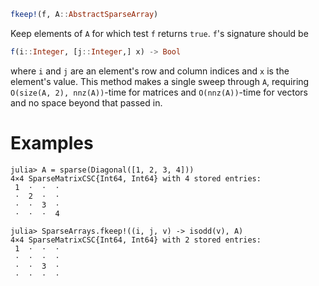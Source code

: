 ```julia
fkeep!(f, A::AbstractSparseArray)
```

Keep elements of `A` for which test `f` returns `true`. `f`'s signature should be

```julia
f(i::Integer, [j::Integer,] x) -> Bool
```

where `i` and `j` are an element's row and column indices and `x` is the element's value. This method makes a single sweep through `A`, requiring `O(size(A, 2), nnz(A))`-time for matrices and `O(nnz(A))`-time for vectors and no space beyond that passed in.

# Examples

```jldoctest
julia> A = sparse(Diagonal([1, 2, 3, 4]))
4×4 SparseMatrixCSC{Int64, Int64} with 4 stored entries:
 1  ⋅  ⋅  ⋅
 ⋅  2  ⋅  ⋅
 ⋅  ⋅  3  ⋅
 ⋅  ⋅  ⋅  4

julia> SparseArrays.fkeep!((i, j, v) -> isodd(v), A)
4×4 SparseMatrixCSC{Int64, Int64} with 2 stored entries:
 1  ⋅  ⋅  ⋅
 ⋅  ⋅  ⋅  ⋅
 ⋅  ⋅  3  ⋅
 ⋅  ⋅  ⋅  ⋅
```
